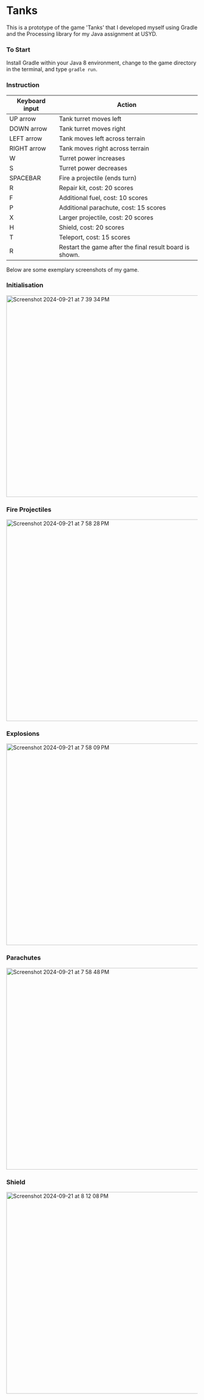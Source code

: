 # Tanks
This is a prototype of the game 'Tanks' that I developed myself using Gradle and the Processing library for my Java assignment at USYD.

### To Start
Install Gradle within your Java 8 environment, change to the game directory in the terminal, and type `gradle run`.

### Instruction
| Keyboard input | Action                                   |
|----------------|------------------------------------------|
| UP arrow       | Tank turret moves left                   |
| DOWN arrow     | Tank turret moves right                  |
| LEFT arrow     | Tank moves left across terrain           |
| RIGHT arrow    | Tank moves right across terrain          |
| W              | Turret power increases                   |
| S              | Turret power decreases                   |
| SPACEBAR       | Fire a projectile (ends turn)            |
| R              | Repair kit, cost: 20 scores              |
| F              | Additional fuel, cost: 10 scores         |
| P              | Additional parachute, cost: 15 scores    |
| X              | Larger projectile, cost: 20 scores       |
| H              | Shield, cost: 20 scores                  |
| T              | Teleport, cost: 15 scores                |
| R              | Restart the game after the final result board is shown.|



Below are some exemplary screenshots of my game.

### Initialisation
<img width="531" alt="Screenshot 2024-09-21 at 7 39 34 PM" src="https://github.com/user-attachments/assets/edafb38e-20ad-4ea8-a4d5-7b7e4c6d126b">

### Fire Projectiles
<img width="531" alt="Screenshot 2024-09-21 at 7 58 28 PM" src="https://github.com/user-attachments/assets/2d53508e-68eb-47de-93ed-16e15fc71465">

### Explosions
<img width="531" alt="Screenshot 2024-09-21 at 7 58 09 PM" src="https://github.com/user-attachments/assets/8cb226b2-4b29-4033-a776-a1e2471a6b19">

### Parachutes
<img width="531" alt="Screenshot 2024-09-21 at 7 58 48 PM" src="https://github.com/user-attachments/assets/756db42e-59c7-4471-96a2-a78b926c54fc">

### Shield
<img width="531" alt="Screenshot 2024-09-21 at 8 12 08 PM" src="https://github.com/user-attachments/assets/15dceda8-a897-46f8-b353-62ee711f6e18">
